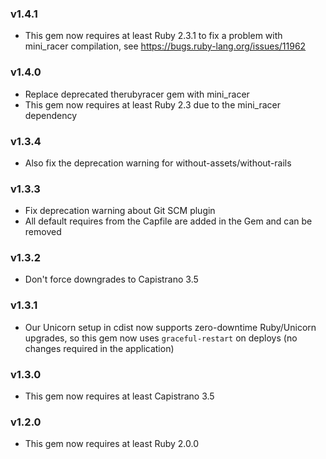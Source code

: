### v1.4.1

- This gem now requires at least Ruby 2.3.1 to fix a problem with mini_racer
  compilation, see https://bugs.ruby-lang.org/issues/11962

### v1.4.0

- Replace deprecated therubyracer gem with mini_racer
- This gem now requires at least Ruby 2.3 due to the mini_racer dependency

### v1.3.4

- Also fix the deprecation warning for without-assets/without-rails

### v1.3.3

- Fix deprecation warning about Git SCM plugin
- All default requires from the Capfile are added in the Gem and can be removed

### v1.3.2

- Don't force downgrades to Capistrano 3.5

### v1.3.1

- Our Unicorn setup in cdist now supports zero-downtime Ruby/Unicorn upgrades, so this gem now uses `graceful-restart` on deploys (no changes required in the application)

### v1.3.0

- This gem now requires at least Capistrano 3.5

### v1.2.0

- This gem now requires at least Ruby 2.0.0
